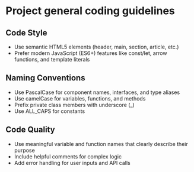 # Project general coding guidelines

## Code Style
- Use semantic HTML5 elements (header, main, section, article, etc.)
- Prefer modern JavaScript (ES6+) features like const/let, arrow functions, and template literals

## Naming Conventions
- Use PascalCase for component names, interfaces, and type aliases
- Use camelCase for variables, functions, and methods
- Prefix private class members with underscore (_)
- Use ALL_CAPS for constants

## Code Quality
- Use meaningful variable and function names that clearly describe their purpose
- Include helpful comments for complex logic
- Add error handling for user inputs and API calls
